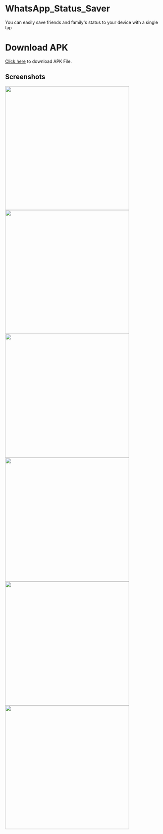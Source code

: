 # WhatsApp_Status_Saver
You can easily save friends and family's status to your device with a single tap 

# Download APK
[Click here](https://github.com/Varshithvhegde/WhatsApp_Status_Saver/tree/master/release) to download APK File.


## Screenshots



<div>
  <img src="https://user-images.githubusercontent.com/80502833/172035001-fa9bced5-ca76-4921-af86-fc9167589d90.jpg" width="400px"</img> 
  <img src="https://user-images.githubusercontent.com/80502833/172035006-a9ec3247-23a6-479c-942b-3c43fc94909f.jpg" width="400px"</img> 
  <img src="https://user-images.githubusercontent.com/80502833/172035007-668e3023-6404-47d1-bb62-820be9009b1e.jpg" width="400px"</img> 
  <img src="https://user-images.githubusercontent.com/80502833/172035013-838aa475-e9ed-4b04-aafa-f2c1ad02531a.jpg" width="400px"</img> 
  <img src="https://user-images.githubusercontent.com/80502833/172035001-fa9bced5-ca76-4921-af86-fc9167589d90.jpg" width="400px"</img> 
  <img src="https://user-images.githubusercontent.com/80502833/172035016-5f72a557-7f3f-4a04-b4c1-9a0ad229aad8.jpg" width="400px"</img> 
</div
